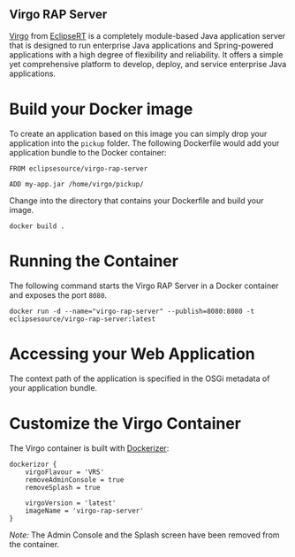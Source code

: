 ## Virgo RAP Server

[Virgo][Virgo] from [EclipseRT][EclipseRT] is a completely module-based Java application server that is designed to run enterprise Java applications and Spring-powered applications with a high degree of flexibility and reliability. It offers a simple yet comprehensive platform to develop, deploy, and service enterprise Java applications.

# Build your Docker image

To create an application based on this image you can simply drop your application into the ``pickup`` folder.
The following Dockerfile would add your application bundle to the Docker container:

	FROM eclipsesource/virgo-rap-server

	ADD my-app.jar /home/virgo/pickup/

Change into the directory that contains your Dockerfile and build your image.

    docker build .

# Running the Container

The following command starts the Virgo RAP Server in a Docker container and exposes the port ``8080``.

    docker run -d --name="virgo-rap-server" --publish=8080:8080 -t eclipsesource/virgo-rap-server:latest

# Accessing your Web Application

The context path of the application is specified in the OSGi metadata of your application bundle.

# Customize the Virgo Container

The Virgo container is built with [Dockerizer][Dockerizor]:

	dockerizor {
		virgoFlavour = 'VRS'
		removeAdminConsole = true
		removeSplash = true

		virgoVersion = 'latest'
		imageName = 'virgo-rap-server'
	}

*Note:* The Admin Console and the Splash screen have been removed from the container.

  [Virgo]: http://eclipse.org/virgo
  [EclipseRT]: http://eclipse.org/rt
  [Dockerizor]: https://github.com/eclipsesource/dockerizor
